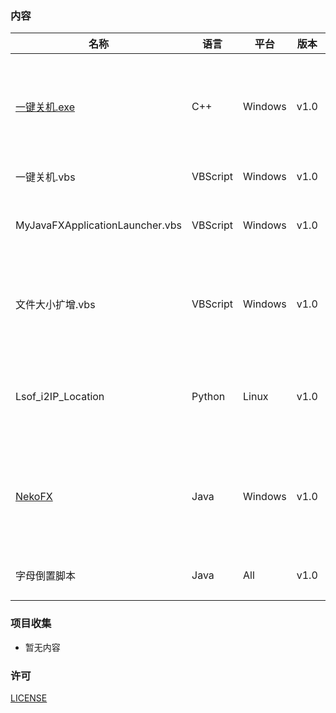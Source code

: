 ### 内容

| **名称** | **语言** | **平台** | **版本** | **描述** |
|---|---|---|---|---|
|[一键关机.exe](https://gitee.com/rmshadows/shenmedongxi/attach_files/419476/download)|C++|Windows|v1.0|用来一键关机吖。。。。懒得从开始菜单关机(笔记本键盘太小我拒绝用alt+F4)|
|一键关机.vbs|VBScript|Windows|v1.0|一键关机的VBS脚本|
|MyJavaFXApplicationLauncher.vbs|VBScript|Windows|v1.0|用来加载Windows下Jlink包装的JFX应用|
|文件大小扩增.vbs|VBScript|Windows|v1.0|用Windows下的Copy /b命令将无用数据填充进文件，使文件“虚胖”|
|Lsof_i2IP_Location|Python|Linux|v1.0|爬取本地计算机通讯的服务器对象-使用ChinaZ.com查询服务|
|[NekoFX](https://gitee.com/rmshadows/shenmedongxi/attach_files/420915/download)|Java|Windows|v1.0|很无聊的小东西，测试系统托盘罢了。作用就是运行[Neko](http://www.randelshofer.ch/blog/2010/07/screenmate-neko-in-java/)和[eSheep](https://github.com/Adrianotiger/desktopPet)，仅此而已。|
|字母倒置脚本|Java|All|v1.0|比如：‘abc’变成‘’|


### 项目收集

- 暂无内容

### 许可
[LICENSE](https://gitee.com/rmshadows/shenmedongxi/blob/master/LICENSE)